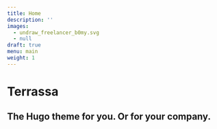 ```yaml
---
title: Home
description: ''
images:
  - undraw_freelancer_b0my.svg
  - null
draft: true
menu: main
weight: 1
---
```


# Terrassa
## The Hugo theme for you. Or for your company.